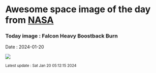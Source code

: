 
# Awesome space image of the day from [NASA](https://api.nasa.gov/)

### Today image : Falcon Heavy Boostback Burn
Date : 2024-01-20

![](https://apod.nasa.gov/apod/image/2401/DSC07781_12Huff800.jpg)

<small>Latest update : Sat Jan 20 05:12:15 2024</small>
        